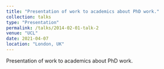 ```yaml
---
title: "Presentation of work to academics about PhD work."
collection: talks
type: "Presentation"
permalink: /talks/2014-02-01-talk-2
venue: "UCL"
date: 2021-04-07
location: "London, UK"
---
```


Presentation of work to academics about PhD work.
